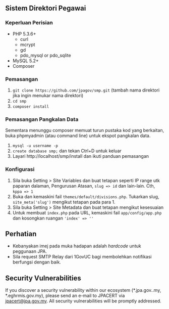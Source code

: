## Sistem Direktori Pegawai

### Keperluan Perisian

- PHP 5.3.6+
    - curl
    - mcrypt
    - gd
    - pdo\_mysql or pdo\_sqlite
- MySQL 5.2+
- Composer

### Pemasangan

1. `git clone https://github.com/jpagov/smp.git` (tambah nama direktori jika ingin menukar nama direktori)
2. `cd smp`
3. `composer install`

### Pemasangan Pangkalan Data

Sementara menunggu composer memuat turun pustaka kod yang berkaitan, 
buka phpmyadmin (atau command line) untuk ekspot pangkalan data.

1. `mysql -u username -p`
2. `create database smp;` dan tekan Ctrl+D untuk keluar
2. Layari http://localhost/smp/install dan ikuti panduan pemasangan

### Konfigurasi

1. Sila buka Setting > Site Variables dan buat tetapan seperti IP range utk paparan dalaman, Pengurusan Atasan, `slug => id` dan lain-lain. Cth, `kppa => 1`
2. Buka dan kemaskini fail `themes/default/divisions.php`. Tukarkan slug, `site_meta('slug')` mengikut tetapan pada para 1.
3. Sila buka Setting > Site Metadata dan buat tetapan mengikut kesesuaian
4. Untuk membuat `index.php` pada URL, kemaskini fail `app/config/app.php` dan kosongkan ruangan `'index' => ''`

## Perhatian
* Kebanyakan imej pada muka hadapan adalah _hardcode_ untuk peggunaan JPA.
* Sila request SMTP Relay dari 1GovUC bagi membolehkan notifikasi berfungsi dengan baik.

## Security Vulnerabilities

If you discover a security vulnerability within our ecosystem (*.jpa.gov..my, *.eghrmis.gov.my), please send an e-mail to JPACERT via jpacert@jpa.gov.my. All security vulnerabilities will be promptly addressed.

